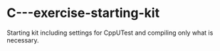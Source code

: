 C---exercise-starting-kit
=========================

Starting kit including settings for CppUTest and compiling only what is necessary.
